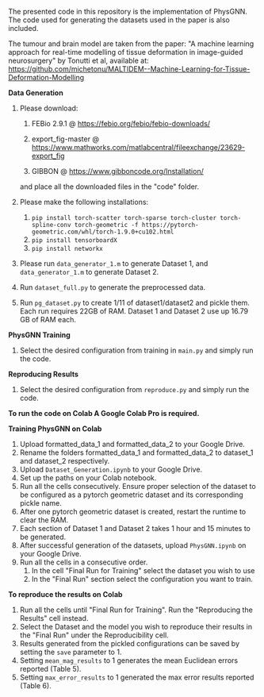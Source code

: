 The presented code in this repository is the implementation of PhysGNN.
The code used for generating the datasets used in the paper is also included. 

The tumour and brain model are taken from the paper: "A machine learning approach for real-time modelling of tissue deformation 
in image-guided neurosurgery" by Tonutti et al, available at: 
https://github.com/michetonu/MALTIDEM--Machine-Learning-for-Tissue-Deformation-Modelling


**Data Generation**

1) Please download: 

    1) FEBio 2.9.1 @ https://febio.org/febio/febio-downloads/

    2) export_fig-master @ https://www.mathworks.com/matlabcentral/fileexchange/23629-export_fig

    3) GIBBON @ https://www.gibboncode.org/Installation/

    and place all the downloaded files in the "code" folder. 
    
2) Please make the following installations:
    1) `pip install torch-scatter torch-sparse torch-cluster torch-spline-conv torch-geometric -f https://pytorch-geometric.com/whl/torch-1.9.0+cu102.html`
    2) `pip install tensorboardX`
    3) `pip install networkx`

3) Please run `data_generator_1.m` to generate Dataset 1, and `data_generator_1.m` to generate Dataset 2.

4) Run `dataset_full.py` to generate the preprocessed data. 

5) Run `pg_dataset.py` to create 1/11 of dataset1/dataset2 and pickle them. Each run requires 22GB of RAM. 
Dataset 1 and Dataset 2 use up 16.79 GB of RAM each. 

**PhysGNN Training**

1) Select the desired configuration from training in `main.py` and simply run the code. 

**Reproducing Results**
1) Select the desired configuration from `reproduce.py` and simply run the code. 


**To run the code on Colab A Google Colab Pro is required.** 

**Training PhysGNN on Colab**
1) Upload formatted_data_1 and formatted_data_2 to your Google Drive.
2) Rename the folders formatted_data_1 and formatted_data_2 to dataset_1 and dataset_2 respectively. 
3) Upload `Dataset_Generation.ipynb` to your Google Drive. 
4) Set up the paths on your Colab notebook. 
5) Run all the cells consecutively. Ensure proper selection of the dataset to be configured as a pytorch 
geometric dataset and its corresponding pickle name. 
6) After one pytorch geometric dataset is created, restart the runtime to clear the RAM. 
7) Each section of Dataset 1 and Dataset 2 takes 1 hour and 15 minutes to be generated. 
8) After successful generation of the datasets, upload `PhysGNN.ipynb` on your Google Drive. 
9) Run all the cells in a consecutive order. 
    1) In the cell "Final Run for Training" select the dataset you wish to use
    2) In the "Final Run" section select the configuration you want to train.

**To reproduce the results on Colab**
1) Run all the cells until "Final Run for Training". Run the "Reproducing the Results" cell instead. 
2) Select the Dataset and the model you wish to reproduce their results in the "Final Run" under the Reproducibility 
cell. 
3) Results generated from the pickled configurations can be saved by setting the `save` parameter to 1. 
4) Setting `mean_mag_results` to 1 generates the mean Euclidean errors reported (Table 5). 
5) Setting `max_error_results` to 1 generated the max error results reported (Table 6).